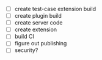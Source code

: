 - [ ] create test-case extension build
- [ ] create plugin build
- [ ] create server code
- [ ] create extension
- [ ] build CI
- [ ] figure out publishing
- [ ] security?